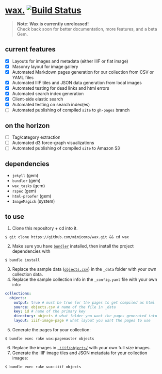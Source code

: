 # [wax.](https://minicomp.github.io/wax/) [![Build Status](https://travis-ci.org/minicomp/wax.svg?branch=master)](https://travis-ci.org/minicomp/wax)


> __Note: Wax is currently unreleased!__ <br> Check back soon for better documentation, more features, and a beta Gem.

## current features
+ [x] Layouts for images and metadata (either IIIF or flat image)
+ [x] Masonry layout for image gallery
+ [x] Automated Markdown pages generation for our collection from CSV or YAML files
+ [x] Automated IIIF tiles and JSON data generation from local images
+ [x] Automated testing for dead links and html errors
+ [x] Automated search index generation
+ [x] Client-side elastic search
+ [x] Automated testing on search index(es)
+ [ ] Automated publishing of compiled `site` to `gh-pages` branch

## on the horizon
+ [ ] Tag/category extraction
+ [ ] Automated d3 force-graph visualizations
+ [ ] Automated publishing of compiled `site` to Amazon S3

## dependencies
+ `jekyll` (gem)
+ `bundler` (gem)
+ `wax_tasks` (gem)
+ `rspec` (gem)
+ `html-proofer` (gem)
+ `ImageMagick` (system)


## to use

1. Clone this repository + cd into it.
```
$ git clone https://github.com/minicomp/wax.git && cd wax
```
2. Make sure you have [`bundler`]() installed, then install the project dependencies with
```
$ bundle install
```
3. Replace the sample data ([`objects.csv`](https://github.com/minicomp/wax/blob/master/_data/objects.csv)) in the `_data` folder with your own collection data.
4. Replace the sample collection info in the `_config.yaml` file with your own info:
```yaml
collections:
  objects:
    output: true # must be true for the pages to get compiled as html
    source: objects.csv # name of the file in _data
    key: id # name of the primary key
    directory: objects # what folder you want the pages generated into
    layout: iiif-image-page # what layout you want the pages to use
```
5. Generate the pages for your collection:
```
$ bundle exec rake wax:pagemaster objects
```
6. Replace the images in [`_iiif/objects/`](https://github.com/minicomp/wax/tree/master/_iiif/objects) with your own full size images.
7. Generate the IIIF image tiles and JSON metadata for your collection images:
```
$ bundle exec rake wax:iiif objects
```
